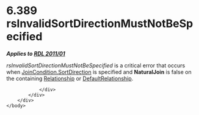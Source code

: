 <html dir="LTR" xmlns:mshelp="http://msdn.microsoft.com/mshelp" xmlns:ddue="http://ddue.schemas.microsoft.com/authoring/2003/5" xmlns:xlink="http://www.w3.org/1999/xlink" xmlns:tool="http://www.microsoft.com/tooltip">
    <head>
        <meta http-equiv="Content-Type" content="text/html; CHARSET=utf-8"></meta>
        <meta name="save" content="history"></meta>
        <title>6.389 rsInvalidSortDirectionMustNotBeSpecified</title>
        <xml>
            <mshelp:toctitle title="6.389 rsInvalidSortDirectionMustNotBeSpecified"></mshelp:toctitle>
            <mshelp:rltitle title="[MS-RDL]: rsInvalidSortDirectionMustNotBeSpecified"></mshelp:rltitle>
            <mshelp:keyword index="A" term="2dcd4a66-4645-4d2d-bb67-e445bac1367b"></mshelp:keyword>
            <mshelp:attr name="DCSext.ContentType" value="open specification"></mshelp:attr>
            <mshelp:attr name="AssetID" value="2dcd4a66-4645-4d2d-bb67-e445bac1367b"></mshelp:attr>
            <mshelp:attr name="TopicType" value="kbRef"></mshelp:attr>
            <mshelp:attr name="DCSext.Title" value="[MS-RDL]: rsInvalidSortDirectionMustNotBeSpecified" />
        </xml>
    </head>
    <body>
        <div id="header">
            <h1 class="heading">6.389 rsInvalidSortDirectionMustNotBeSpecified</h1>
        </div>
        <div id="mainSection">
            <div id="mainBody">
                <div id="allHistory" class="saveHistory"></div>
                <div id="sectionSection0" class="section" name="collapseableSection">
                    

<p><b><i>Applies to </i></b><a href="bf2bab1a-b608-4bcc-b718-1cc1baa9579c.md"><b><i>RDL 2011/01</i></b></a></p>

<p><i>rsInvalidSortDirectionMustNotBeSpecified</i> is a
critical error that occurs when <a href="2eb1b8ab-d8d9-4d3a-a9e2-c5fb3d02c74e.md">JoinCondition.SortDirection</a>
is specified and <b>NaturalJoin</b> is false on the containing <a href="6d1c77e5-1573-4ad6-8d2a-c507411ad94b.md">Relationship</a> or <a href="9fa528f6-2956-4f90-98c8-831aeb45aa26.md">DefaultRelationship</a>.</p>


                </div>
            </div>
        </div>
    </body>
</html>
